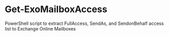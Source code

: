 # Get-ExoMailboxAccess
PowerShell script to extract FullAccess, SendAs, and SendonBehalf access list to Exchange Online Mailboxes
